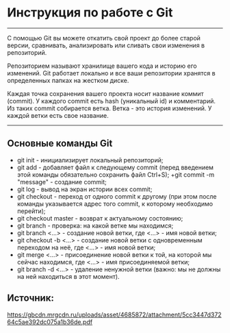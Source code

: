 # Инструкция по работе с Git
___

С помощью Git вы можете откатить свой проект до более старой версии, сравнивать, анализировать или сливать свои изменения в репозиторий.

Репозиторием называют хранилище вашего кода и историю его изменений. Git работает локально и все ваши репозитории хранятся в определенных папках на жестком диске.

Каждая точка сохранения вашего проекта носит название коммит (commit). У каждого commit есть hash (уникальный id) и комментарий. Из таких commit собирается ветка. Ветка - это история изменений. У каждой ветки есть свое название.

___

## Основные команды Git

+ git init - инициализирует локальный репозиторий;
+ git add - добавляет файл к следующему commit (перед введением этой команды обязательно сохранить файл Ctrl+S);
+git commit -m "message" - создание commit;
+ git log - вывод на экран истории всех commit;
+ git checkout - переход от одного commit к другому (при этом после команды указывается адрес того commit, к которому необходимо перейти);
+ git checkout master - возврат к актуальному состоянию;
+ git branch - проверка: на какой ветке мы находимся;
+ git branch <...> - создание новой ветки, где <...> - имя новой ветки;
+ git checkout -b <...> - создание новой ветки с одновременным переходом на неё, где <...> - имя новой ветки;
+ git merge <...> - присоединение новой ветки к той, на которой мы сейчас находимся, где <...> - имя присоединяемой ветки;
+ git branch -d <...> - удаление ненужной ветки (важно: мы не должны на ней находиться в этот момент).

## Источник:

<https://gbcdn.mrgcdn.ru/uploads/asset/4685872/attachment/5cc3447d37264c5ae392dc075a1b36de.pdf>